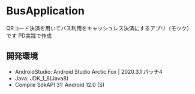 # BusApplication
QRコード決済を用いてバス利用をキャッシュレス決済にするアプリ（モック）です
PD実践で作成

## 開発環境
- AndroidStudio: Android Studio Arctic Fox | 2020.3.1 パッチ4
- Java: JDK_1_8(Java8)
- Compile SdkAPI 31: Android 12.0 (S)


